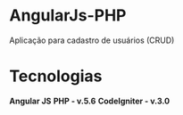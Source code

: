 # AngularJs-PHP
Aplicação para cadastro de usuários (CRUD)

# Tecnologias

**Angular JS** 
**PHP - v.5.6** 
**CodeIgniter - v.3.0** 

